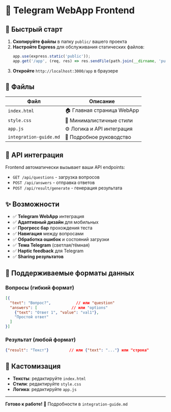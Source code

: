 # 📱 Telegram WebApp Frontend

## 🚀 Быстрый старт

1. **Скопируйте файлы** в папку `public/` вашего проекта
2. **Настройте Express** для обслуживания статических файлов:
   ```javascript
   app.use(express.static('public'));
   app.get('/app', (req, res) => res.sendFile(path.join(__dirname, 'public/index.html')));
   ```
3. **Откройте** `http://localhost:3000/app` в браузере

## 📁 Файлы

| Файл | Описание |
|------|----------|
| `index.html` | 🏠 Главная страница WebApp |
| `style.css` | 🎨 Минималистичные стили |
| `app.js` | ⚙️ Логика и API интеграция |
| `integration-guide.md` | 📖 Подробное руководство |

## 🔧 API интеграция

Frontend автоматически вызывает ваши API endpoints:
- `GET /api/questions` - загрузка вопросов
- `POST /api/answers` - отправка ответов  
- `POST /api/result/generate` - генерация результата

## ✨ Возможности

- ✅ **Telegram WebApp** интеграция
- ✅ **Адаптивный дизайн** для мобильных
- ✅ **Прогресс бар** прохождения теста
- ✅ **Навигация** между вопросами
- ✅ **Обработка ошибок** и состояний загрузки
- ✅ **Тема Telegram** (светлая/тёмная)
- ✅ **Haptic feedback** для Telegram
- ✅ **Sharing результатов**

## 🎯 Поддерживаемые форматы данных

### Вопросы (гибкий формат)
```json
[{
  "text": "Вопрос?",           // или "question"
  "answers": [               // или "options"
    {"text": "Ответ 1", "value": "val1"},
    "Простой ответ"
  ]
}]
```

### Результат (любой формат)
```json
{"result": "Текст"}         // или {"text": "..."} или "строка"
```

## 🔨 Кастомизация

- **Тексты**: редактируйте `index.html`
- **Стили**: редактируйте `style.css` 
- **Логика**: редактируйте `app.js`

---

**Готово к работе! 🎉** Подробности в `integration-guide.md`